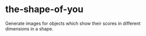 # the-shape-of-you
Generate images for objects which show their scores in different dimensions in a shape.
